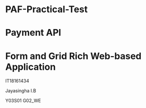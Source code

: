 # PAF-Practical-Test
# Payment API
# Form and Grid Rich Web-based Application 

IT18161434

Jayasingha I.B

Y03S01 G02_WE
